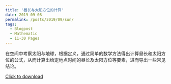```yaml
---
title: '昼长与太阳方位的计算'
date: 2019-09-08  
permalink: /posts/2019/09/sun/
tags:
  - Blogpost
  - Mathematic
  - 11-30 Pages
---
```



在空间中考察太阳与地球，根据定义，通过简单的数学方法得出计算昼长和太阳方位的公式，从而计算出给定地点时间的昼长及太阳方位等要素，进而导出一些常见结论。

[Click to download](/files/blog/190908sun.pdf)

